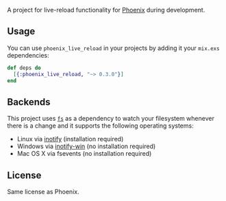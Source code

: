 A project for live-reload functionality for [Phoenix](http://github.com/phoenixframework/phoenix) during development.

## Usage

You can use `phoenix_live_reload` in your projects by adding it your `mix.exs` dependencies:

```elixir
def deps do
  [{:phoenix_live_reload, "~> 0.3.0"}]
end
```

## Backends

This project uses [`fs`](https://github.com/synrc/fs) as a dependency to watch your filesystem whenever there is a change and it supports the following operating systems:

* Linux via [inotify](https://github.com/rvoicilas/inotify-tools/wiki) (installation required)
* Windows via [inotify-win](https://github.com/thekid/inotify-win) (no installation required)
* Mac OS X via fsevents (no installation required)

## License

Same license as Phoenix.
